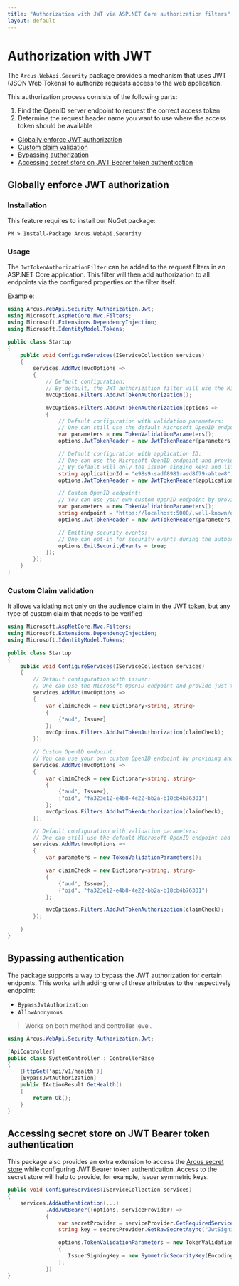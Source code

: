 ```yaml
---
title: "Authorization with JWT via ASP.NET Core authorization filters"
layout: default
---
```


# Authorization with JWT

The `Arcus.WebApi.Security` package provides a mechanism that uses JWT (JSON Web Tokens) to authorize requests access to the web application.

This authorization process consists of the following parts:
1. Find the OpenID server endpoint to request the correct access token
2. Determine the request header name you want to use where the access token should be available

- [Globally enforce JWT authorization](#globally-enforce-jwt-authorization)
- [Custom claim validation](#custom-claim-validation)
- [Bypassing authorization](#bypassing-authorization)
- [Accessing secret store on JWT Bearer token authentication](#accessing-secret-store-on-JWT-Bearer-token-authentication)

## Globally enforce JWT authorization

### Installation

This feature requires to install our NuGet package:

```shell
PM > Install-Package Arcus.WebApi.Security
```

### Usage

The `JwtTokenAuthorizationFilter` can be added to the request filters in an <span>ASP.NET</span> Core application.
This filter will then add authorization to all endpoints via the configured properties on the filter itself.

Example:

```csharp
using Arcus.WebApi.Security.Authorization.Jwt;
using Microsoft.AspNetCore.Mvc.Filters;
using Microsoft.Extensions.DependencyInjection;
using Microsoft.IdentityModel.Tokens;

public class Startup
{
    public void ConfigureServices(IServiceCollection services)
    {
        services.AddMvc(mvcOptions =>
        {
            // Default configuration:
            // By default, the JWT authorization filter will use the Microsoft 'https://login.microsoftonline.com/common/v2.0/.well-known/openid-configuration' OpenID endpoint to request the configuration.
            mvcOptions.Filters.AddJwtTokenAuthorization();

            mvcOptions.Filters.AddJwtTokenAuthorization(options =>
            {
                // Default configuration with validation parameters:
                // One can still use the default Microsoft OpenID endpoint and provide additional validation parameters to manipulate how the JWT token should be validated.
                var parameters = new TokenValidationParameters();
                options.JwtTokenReader = new JwtTokenReader(parameters);

                // Default configuration with application ID:
                // One can use the Microsoft OpenID endpoint and provide just the application ID as input for the validation parameters. 
                // By default will only the issuer singing keys and lifetime be validated.
                string applicationId = "e98s9-sadf8981-asd8f79-ahtew8";
                options.JwtTokenReader = new JwtTokenReader(applicationId);

                // Custom OpenID endpoint:
                // You can use your own custom OpenID endpoint by providing another the endpoint in the options; additionally with custom validation parameters how the JWT token should be validated.
                var parameters = new TokenValidationParameters();
                string endpoint = "https://localhost:5000/.well-known/openid-configuration";
                options.JwtTokenReader = new JwtTokenReader(parameters, endpoint);

                // Emitting security events:
                // One can opt-in for security events during the authorization of the request (default: `false`).
                options.EmitSecurityEvents = true;
            });
        });
    }
}
```

### Custom Claim validation

It allows validating not only on the audience claim in the JWT token, but any type of custom claim that needs to be verified

```csharp
using Microsoft.AspNetCore.Mvc.Filters;
using Microsoft.Extensions.DependencyInjection;
using Microsoft.IdentityModel.Tokens;

public class Startup
{
    public void ConfigureServices(IServiceCollection services)
    {
        // Default configuration with issuer:
        // One can use the Microsoft OpenID endpoint and provide just the issuer as input for the validation parameters.         
        services.AddMvc(mvcOptions => 
        {
            var claimCheck = new Dictionary<string, string>
            {
                {"aud", Issuer}
            };
            mvcOptions.Filters.AddJwtTokenAuthorization(claimCheck);
        });

        // Custom OpenID endpoint:
        // You can use your own custom OpenID endpoint by providing another the endpoint in the options; additionally with custom validation parameters and custom claims to manipulate how the JWT token should be validated.
        services.AddMvc(mvcOptions => 
        {
            var claimCheck = new Dictionary<string, string>
            {
                {"aud", Issuer},
                {"oid", "fa323e12-e4b8-4e22-bb2a-b18cb4b76301"}
            };
            mvcOptions.Filters.AddJwtTokenAuthorization(claimCheck);
        });

        // Default configuration with validation parameters:
        // One can still use the default Microsoft OpenID endpoint and provide additional validation parameters and custom claims to manipulate how the JWT token should be validated.
        services.AddMvc(mvcOptions => 
        {
            var parameters = new TokenValidationParameters();

            var claimCheck = new Dictionary<string, string>
            {
                {"aud", Issuer},
                {"oid", "fa323e12-e4b8-4e22-bb2a-b18cb4b76301"}
            };

            mvcOptions.Filters.AddJwtTokenAuthorization(claimCheck);
        });

    }
}
```

## Bypassing authentication

The package supports a way to bypass the JWT authorization for certain endponts.
This works with adding one of these attributes to the respectively endpoint:
- `BypassJwtAuthorization`
- `AllowAnonymous`

> Works on both method and controller level.

```csharp
using Arcus.WebApi.Security.Authorization.Jwt;

[ApiController]
public class SystemController : ControllerBase
{
    [HttpGet('api/v1/health')]
    [BypassJwtAuthorization]
    public IActionResult GetHealth()
    {
        return Ok();
    }
}
```

## Accessing secret store on JWT Bearer token authentication

This package also provides an extra extension to access the [Arcus secret store](https://security.arcus-azure.net/features/secret-store/) while configuring JWT Bearer token authentication.
Access to the secret store will help to provide, for example, issuer symmetric keys.

```csharp
public void ConfigureServices(IServiceCollection services)
{
    services.AddAuthentication(...)
            .AddJwtBearer((options, serviceProvider) =>
            {
                var secretProvider = serviceProvider.GetRequiredService<ISecretProvider>();
                string key = secretProvider.GetRawSecretAsync("JwtSigningKey").GetAwaiter().GetResult();

                options.TokenValidationParameters = new TokenValidationParameters
                {
                   IssuerSigningKey = new SymmetricSecurityKey(Encoding.UTF8.GetBytes(key)),
                };
            })
}
```